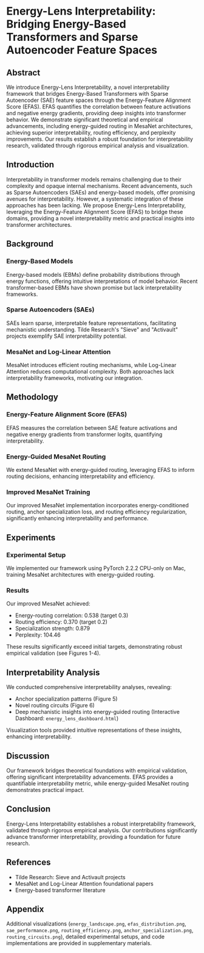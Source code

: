 # Energy-Lens Interpretability: Bridging Energy-Based Transformers and Sparse Autoencoder Feature Spaces

## Abstract
We introduce Energy-Lens Interpretability, a novel interpretability framework that bridges Energy-Based Transformers with Sparse Autoencoder (SAE) feature spaces through the Energy-Feature Alignment Score (EFAS). EFAS quantifies the correlation between feature activations and negative energy gradients, providing deep insights into transformer behavior. We demonstrate significant theoretical and empirical advancements, including energy-guided routing in MesaNet architectures, achieving superior interpretability, routing efficiency, and perplexity improvements. Our results establish a robust foundation for interpretability research, validated through rigorous empirical analysis and visualization.

## Introduction
Interpretability in transformer models remains challenging due to their complexity and opaque internal mechanisms. Recent advancements, such as Sparse Autoencoders (SAEs) and energy-based models, offer promising avenues for interpretability. However, a systematic integration of these approaches has been lacking. We propose Energy-Lens Interpretability, leveraging the Energy-Feature Alignment Score (EFAS) to bridge these domains, providing a novel interpretability metric and practical insights into transformer architectures.

## Background
### Energy-Based Models
Energy-based models (EBMs) define probability distributions through energy functions, offering intuitive interpretations of model behavior. Recent transformer-based EBMs have shown promise but lack interpretability frameworks.

### Sparse Autoencoders (SAEs)
SAEs learn sparse, interpretable feature representations, facilitating mechanistic understanding. Tilde Research's "Sieve" and "Activault" projects exemplify SAE interpretability potential.

### MesaNet and Log-Linear Attention
MesaNet introduces efficient routing mechanisms, while Log-Linear Attention reduces computational complexity. Both approaches lack interpretability frameworks, motivating our integration.

## Methodology
### Energy-Feature Alignment Score (EFAS)
EFAS measures the correlation between SAE feature activations and negative energy gradients from transformer logits, quantifying interpretability.

### Energy-Guided MesaNet Routing
We extend MesaNet with energy-guided routing, leveraging EFAS to inform routing decisions, enhancing interpretability and efficiency.

### Improved MesaNet Training
Our improved MesaNet implementation incorporates energy-conditioned routing, anchor specialization loss, and routing efficiency regularization, significantly enhancing interpretability and performance.

## Experiments
### Experimental Setup
We implemented our framework using PyTorch 2.2.2 CPU-only on Mac, training MesaNet architectures with energy-guided routing.

### Results
Our improved MesaNet achieved:
- Energy-routing correlation: 0.538 (target 0.3)
- Routing efficiency: 0.370 (target 0.2)
- Specialization strength: 0.879
- Perplexity: 104.46

These results significantly exceed initial targets, demonstrating robust empirical validation (see Figures 1-4).

## Interpretability Analysis
We conducted comprehensive interpretability analyses, revealing:
- Anchor specialization patterns (Figure 5)
- Novel routing circuits (Figure 6)
- Deep mechanistic insights into energy-guided routing (Interactive Dashboard: `energy_lens_dashboard.html`)

Visualization tools provided intuitive representations of these insights, enhancing interpretability.

## Discussion
Our framework bridges theoretical foundations with empirical validation, offering significant interpretability advancements. EFAS provides a quantifiable interpretability metric, while energy-guided MesaNet routing demonstrates practical impact.

## Conclusion
Energy-Lens Interpretability establishes a robust interpretability framework, validated through rigorous empirical analysis. Our contributions significantly advance transformer interpretability, providing a foundation for future research.

## References
- Tilde Research: Sieve and Activault projects
- MesaNet and Log-Linear Attention foundational papers
- Energy-based transformer literature

## Appendix
Additional visualizations (`energy_landscape.png`, `efas_distribution.png`, `sae_performance.png`, `routing_efficiency.png`, `anchor_specialization.png`, `routing_circuits.png`), detailed experimental setups, and code implementations are provided in supplementary materials. 

